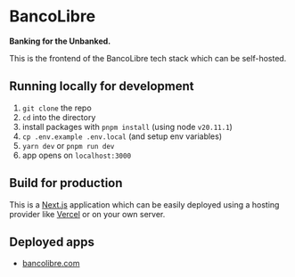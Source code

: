 # BancoLibre

**Banking for the Unbanked.**

This is the frontend of the BancoLibre tech stack which can be self-hosted.

## Running locally for development

1. `git clone` the repo
2. `cd` into the directory
3. install packages with `pnpm install` (using node `v20.11.1`)
4. `cp .env.example .env.local` (and setup env variables)
5. `yarn dev` or `pnpm run dev`
6. app opens on `localhost:3000`

## Build for production

This is a [Next.js](https://nextjs.org/docs/app/building-your-application/deploying) application which can be easily deployed using a hosting provider like [Vercel](https://vercel.com/new?filter=next.js) or on your own server.

## Deployed apps

- [bancolibre.com](https://bancolibre.com/)
